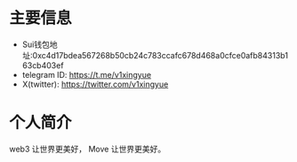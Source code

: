 # 主要信息
- Sui钱包地址:0xc4d17bdea567268b50cb24c783ccafc678d468a0cfce0afb84313b163cb403ef
- telegram ID: https://t.me/v1xingyue
- X(twitter): https://twitter.com/v1xingyue

# 个人简介

web3 让世界更美好， Move 让世界更美好。 
